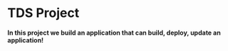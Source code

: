 # TDS Project 

**In this project we build an application that can build, deploy, update an application!**